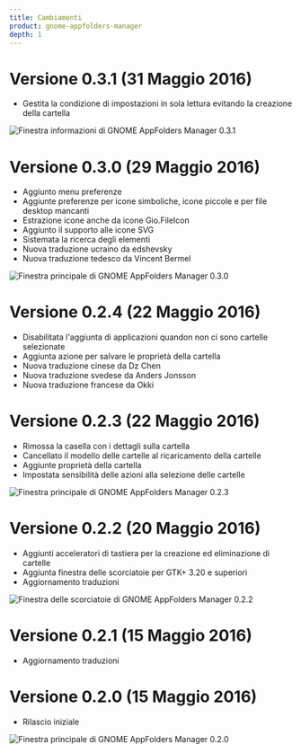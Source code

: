 ```yaml
---
title: Cambiamenti
product: gnome-appfolders-manager
depth: 1
---
```


# Versione 0.3.1 (31 Maggio 2016)
* Gestita la condizione di impostazioni in sola lettura evitando la creazione della cartella

![Finestra informazioni di GNOME AppFolders Manager 0.3.1](/resources/gnome-appfolders-manager/archive/v0.3.1/italian/about.png?classes=center)

# Versione 0.3.0 (29 Maggio 2016)
* Aggiunto menu preferenze
* Aggiunte preferenze per icone simboliche, icone piccole e per file desktop mancanti
* Estrazione icone anche da icone Gio.FileIcon
* Aggiunto il supporto alle icone SVG
* Sistemata la ricerca degli elementi
* Nuova traduzione ucraino da edshevsky
* Nuova traduzione tedesco da Vincent Bermel

![Finestra principale di GNOME AppFolders Manager 0.3.0](/resources/gnome-appfolders-manager/archive/v0.3.0/italian/main.png?classes=center)

# Versione 0.2.4 (22 Maggio 2016)
* Disabilitata l'aggiunta di applicazioni quandon non ci sono cartelle selezionate
* Aggiunta azione per salvare le proprietà della cartella
* Nuova traduzione cinese da Dz Chen
* Nuova traduzione svedese da Anders Jonsson
* Nuova traduzione francese da Okki

# Versione 0.2.3 (22 Maggio 2016)
* Rimossa la casella con i dettagli sulla cartella
* Cancellato il modello delle cartelle al ricaricamento della cartelle
* Aggiunte proprietà della cartella
* Impostata sensibilità delle azioni alla selezione delle cartelle

![Finestra principale di GNOME AppFolders Manager 0.2.3](/resources/gnome-appfolders-manager/archive/v0.2.3/italian/main.png?classes=center)

# Versione 0.2.2 (20 Maggio 2016)
* Aggiunti acceleratori di tastiera per la creazione ed eliminazione di cartelle
* Aggiunta finestra delle scorciatoie per GTK+ 3.20 e superiori
* Aggiornamento traduzioni

![Finestra delle scorciatoie di GNOME AppFolders Manager 0.2.2](/resources/gnome-appfolders-manager/archive/v0.2.2/italian/shortcuts.png?classes=center)

# Versione 0.2.1 (15 Maggio 2016)
* Aggiornamento traduzioni

# Versione 0.2.0 (15 Maggio 2016)
* Rilascio iniziale

![Finestra principale di GNOME AppFolders Manager 0.2.0](/resources/gnome-appfolders-manager/archive/v0.2.0/italian/main.png?classes=center)